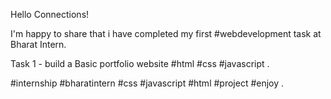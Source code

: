 Hello Connections!

I'm happy to share that i have completed my first #webdevelopment task
at Bharat Intern.

Task 1 - build a Basic portfolio website #html #css #javascript .

#internship #bharatintern #css #javascript #html #project #enjoy .
